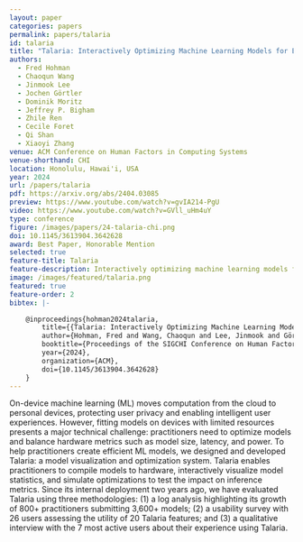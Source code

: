 ```yaml
---
layout: paper
categories: papers
permalink: papers/talaria
id: talaria
title: "Talaria: Interactively Optimizing Machine Learning Models for Efficient Inference"
authors: 
  - Fred Hohman
  - Chaoqun Wang
  - Jinmook Lee
  - Jochen Görtler
  - Dominik Moritz
  - Jeffrey P. Bigham
  - Zhile Ren
  - Cecile Foret
  - Qi Shan
  - Xiaoyi Zhang
venue: ACM Conference on Human Factors in Computing Systems
venue-shorthand: CHI
location: Honolulu, Hawai'i, USA
year: 2024
url: /papers/talaria
pdf: https://arxiv.org/abs/2404.03085
preview: https://www.youtube.com/watch?v=gvIA214-PgU
video: https://www.youtube.com/watch?v=GVll_uHm4uY
type: conference
figure: /images/papers/24-talaria-chi.png
doi: 10.1145/3613904.3642628
award: Best Paper, Honorable Mention
selected: true
feature-title: Talaria
feature-description: Interactively optimizing machine learning models for efficient inference
image: /images/featured/talaria.png
featured: true
feature-order: 2
bibtex: |-

    @inproceedings{hohman2024talaria,
        title={{Talaria: Interactively Optimizing Machine Learning Models for Efficient Inference}},
        author={Hohman, Fred and Wang, Chaoqun and Lee, Jinmook and Görtler, Jochen and Moritz, Dominik and Bigham, Jeffrey P. and Ren, Zhile and Foret, Cecile and Shan, Qi and Zhang, Xiaoyi},
        booktitle={Proceedings of the SIGCHI Conference on Human Factors in Computing Systems},
        year={2024},
        organization={ACM},
        doi={10.1145/3613904.3642628}
    }
---
```


On-device machine learning (ML) moves computation from the cloud to personal devices, protecting user privacy and enabling intelligent user experiences.
However, fitting models on devices with limited resources presents a major technical challenge: practitioners need to optimize models and balance hardware metrics such as model size, latency, and power.
To help practitioners create efficient ML models, we designed and developed Talaria: a model visualization and optimization system.
Talaria enables practitioners to compile models to hardware, interactively visualize model statistics, and simulate optimizations to test the impact on inference metrics.
Since its internal deployment two years ago, we have evaluated Talaria using three methodologies: (1) a log analysis highlighting its growth of 800+ practitioners submitting 3,600+ models; (2) a usability survey with 26 users assessing the utility of 20 Talaria features; and (3) a qualitative interview with the 7 most active users about their experience using Talaria.
